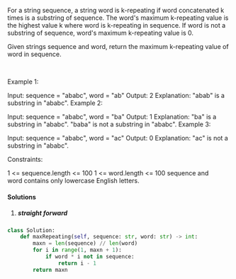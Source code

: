 For a string sequence, a string word is k-repeating if word concatenated k times is a substring of sequence. The word's maximum k-repeating value is the highest value k where word is k-repeating in sequence. If word is not a substring of sequence, word's maximum k-repeating value is 0.

Given strings sequence and word, return the maximum k-repeating value of word in sequence.

 

Example 1:

Input: sequence = "ababc", word = "ab"
Output: 2
Explanation: "abab" is a substring in "ababc".
Example 2:

Input: sequence = "ababc", word = "ba"
Output: 1
Explanation: "ba" is a substring in "ababc". "baba" is not a substring in "ababc".
Example 3:

Input: sequence = "ababc", word = "ac"
Output: 0
Explanation: "ac" is not a substring in "ababc". 
 

Constraints:

1 <= sequence.length <= 100
1 <= word.length <= 100
sequence and word contains only lowercase English letters.


#### Solutions

1. ##### straight forward

```python
class Solution:
    def maxRepeating(self, sequence: str, word: str) -> int:
        maxn = len(sequence) // len(word)
        for i in range(1, maxn + 1):
            if word * i not in sequence:
                return i - 1
        return maxn
```